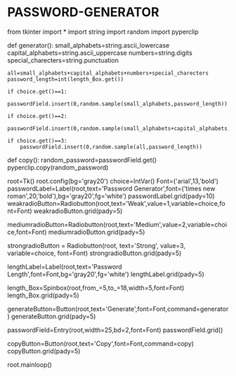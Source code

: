 # PASSWORD-GENERATOR
from tkinter import *
import string
import random
import pyperclip


def generator():
    small_alphabets=string.ascii_lowercase
    capital_alphabets=string.ascii_uppercase
    numbers=string.digits
    special_charecters=string.punctuation

    all=small_alphabets+capital_alphabets+numbers+special_charecters
    password_length=int(length_Box.get())

    if choice.get()==1:
        passwordField.insert(0,random.sample(small_alphabets,password_length))

    if choice.get()==2:
        passwordField.insert(0,random.sample(small_alphabets+capital_alphabets,password_length))

    if choice.get()==3:
        passwordField.insert(0,random.sample(all,password_length))


def copy():
    random_password=passwordField.get()
    pyperclip.copy(random_password)

root=Tk()
root.config(bg='gray20')
choice=IntVar()
Font=('arial',13,'bold')
passwordLabel=Label(root,text='Password Generator',font=('times new roman',20,'bold'),bg='gray20',fg='white')
passwordLabel.grid(pady=10)
weakradioButton=Radiobutton(root,text='Weak',value=1,variable=choice,font=Font)
weakradioButton.grid(pady=5)

mediumradioButton=Radiobutton(root,text='Medium',value=2,variable=choice,font=Font)
mediumradioButton.grid(pady=5)

strongradioButton = Radiobutton(root, text='Strong', value=3, variable=choice, font=Font)
strongradioButton.grid(pady=5)

lengthLabel=Label(root,text='Password Length',font=Font,bg='gray20',fg='white')
lengthLabel.grid(pady=5)

length_Box=Spinbox(root,from_=5,to_=18,width=5,font=Font)
length_Box.grid(pady=5)

generateButton=Button(root,text='Generate',font=Font,command=generator)
generateButton.grid(pady=5)

passwordField=Entry(root,width=25,bd=2,font=Font)
passwordField.grid()

copyButton=Button(root,text='Copy',font=Font,command=copy)
copyButton.grid(pady=5)

root.mainloop()

